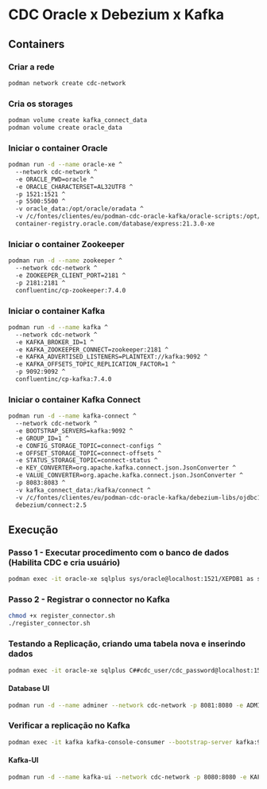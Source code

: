 # CDC Oracle x Debezium x Kafka

## Containers

### Criar a rede
```bash
podman network create cdc-network
```

### Cria os storages
```bash
podman volume create kafka_connect_data
podman volume create oracle_data
```

### Iniciar o container Oracle
```bash
podman run -d --name oracle-xe ^
  --network cdc-network ^
  -e ORACLE_PWD=oracle ^
  -e ORACLE_CHARACTERSET=AL32UTF8 ^
  -p 1521:1521 ^
  -p 5500:5500 ^
  -v oracle_data:/opt/oracle/oradata ^
  -v /c/fontes/clientes/eu/podman-cdc-oracle-kafka/oracle-scripts:/opt/oracle/scripts ^
  container-registry.oracle.com/database/express:21.3.0-xe
```

### Iniciar o container Zookeeper
```bash 
podman run -d --name zookeeper ^
  --network cdc-network ^
  -e ZOOKEEPER_CLIENT_PORT=2181 ^
  -p 2181:2181 ^
  confluentinc/cp-zookeeper:7.4.0
```

### Iniciar o container Kafka
```bash 
podman run -d --name kafka ^
  --network cdc-network ^
  -e KAFKA_BROKER_ID=1 ^
  -e KAFKA_ZOOKEEPER_CONNECT=zookeeper:2181 ^
  -e KAFKA_ADVERTISED_LISTENERS=PLAINTEXT://kafka:9092 ^
  -e KAFKA_OFFSETS_TOPIC_REPLICATION_FACTOR=1 ^
  -p 9092:9092 ^
  confluentinc/cp-kafka:7.4.0
```

### Iniciar o container Kafka Connect
```bash 
podman run -d --name kafka-connect ^
  --network cdc-network ^
  -e BOOTSTRAP_SERVERS=kafka:9092 ^
  -e GROUP_ID=1 ^
  -e CONFIG_STORAGE_TOPIC=connect-configs ^
  -e OFFSET_STORAGE_TOPIC=connect-offsets ^
  -e STATUS_STORAGE_TOPIC=connect-status ^
  -e KEY_CONVERTER=org.apache.kafka.connect.json.JsonConverter ^
  -e VALUE_CONVERTER=org.apache.kafka.connect.json.JsonConverter ^
  -p 8083:8083 ^
  -v kafka_connect_data:/kafka/connect ^
  -v /c/fontes/clientes/eu/podman-cdc-oracle-kafka/debezium-libs/ojdbc11.jar:/kafka/libs/ojdbc11.jar ^
  debezium/connect:2.5
```

## Execução

### Passo 1 - Executar procedimento com o banco de dados (Habilita CDC e cria usuário)
```bash 
podman exec -it oracle-xe sqlplus sys/oracle@localhost:1521/XEPDB1 as sysdba @/opt/oracle/scripts/oracle-setup.sql
```

### Passo 2 - Registrar o connector no Kafka
```bash 
chmod +x register_connector.sh
./register_connector.sh
```

### Testando a Replicação, criando uma tabela nova e inserindo dados
```bash 
podman exec -it oracle-xe sqlplus C##cdc_user/cdc_password@localhost:1521/XEPDB1 @/opt/oracle/scripts/create-table.sql
```

#### Database UI
```bash
podman run -d --name adminer --network cdc-network -p 8081:8080 -e ADMINER_DEFAULT_SERVER=oracle-xe -e ADMINER_DESIGN=nette docker.io/library/adminer:latest
```

### Verificar a replicação no Kafka
```bash 
podman exec -it kafka kafka-console-consumer --bootstrap-server kafka:9092 --topic oracle-cdc.C__CDC_USER.TABLE_EXAMPLE --from-beginning
```
#### Kafka-UI
```bash
podman run -d --name kafka-ui --network cdc-network -p 8080:8080 -e KAFKA_CLUSTERS_0_NAME=cdc-cluster -e KAFKA_CLUSTERS_0_BOOTSTRAPSERVERS=kafka:9092 provectuslabs/kafka-ui:latest
```

